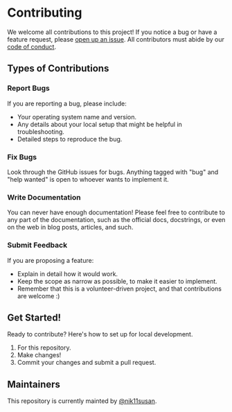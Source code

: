 # Contributing

We welcome all contributions to this project! If you notice a bug or have a feature request, please [open up an issue](https://github.com/nik11susan/educational_attainment_and_enrollment_dash/issues). All contributors must abide by our [code of conduct](https://github.com/nik11susan/educational_attainment_and_enrollment_dash/CODE_OF_CONDUCT.md).

## Types of Contributions

### Report Bugs

If you are reporting a bug, please include:

* Your operating system name and version.
* Any details about your local setup that might be helpful in troubleshooting.
* Detailed steps to reproduce the bug.

### Fix Bugs

Look through the GitHub issues for bugs. Anything tagged with "bug" and "help
wanted" is open to whoever wants to implement it.

### Write Documentation

You can never have enough documentation! Please feel free to contribute to any
part of the documentation, such as the official docs, docstrings, or even
on the web in blog posts, articles, and such.

### Submit Feedback

If you are proposing a feature:

* Explain in detail how it would work.
* Keep the scope as narrow as possible, to make it easier to implement.
* Remember that this is a volunteer-driven project, and that contributions
  are welcome :)

## Get Started!

Ready to contribute? Here's how to set up for local development.

1. For this repository.
2. Make changes!
3. Commit your changes and submit a pull request.

## Maintainers

This repository is currently mainted by [@nik11susan](https://github.com/nik11susan).